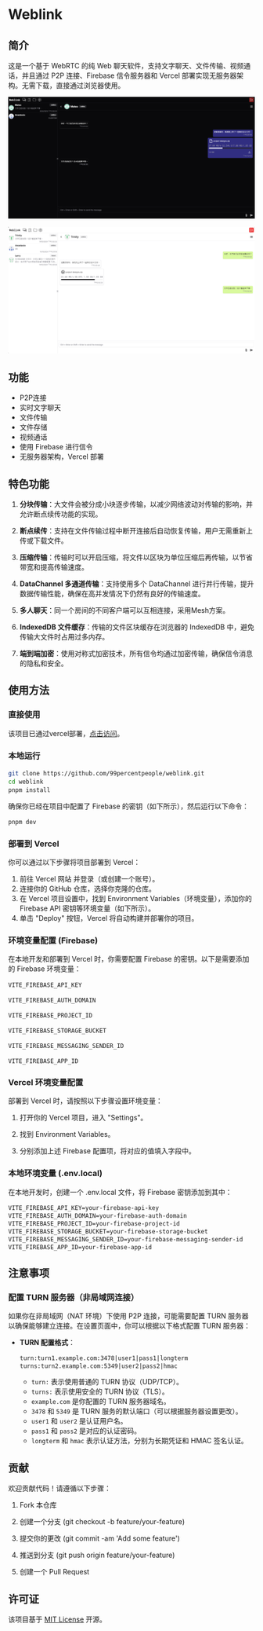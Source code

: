 # Weblink

## 简介

这是一个基于 WebRTC 的纯 Web 聊天软件，支持文字聊天、文件传输、视频通话，并且通过 P2P 连接、Firebase 信令服务器和 Vercel 部署实现无服务器架构。无需下载，直接通过浏览器使用。

![Chat Example 1](screenshots/example_dark_cn.png)

![Chat Example 2](screenshots/example_light_cn.png)

## 功能

- P2P连接
- 实时文字聊天
- 文件传输
- 文件存储
- 视频通话
- 使用 Firebase 进行信令
- 无服务器架构，Vercel 部署

## 特色功能

1. **分块传输**：大文件会被分成小块逐步传输，以减少网络波动对传输的影响，并允许断点续传功能的实现。

2. **断点续传**：支持在文件传输过程中断开连接后自动恢复传输，用户无需重新上传或下载文件。

3. **压缩传输**：传输时可以开启压缩，将文件以区块为单位压缩后再传输，以节省带宽和提高传输速度。

4. **DataChannel 多通道传输**：支持使用多个 DataChannel 进行并行传输，提升数据传输性能，确保在高并发情况下仍然有良好的传输速度。

5. **多人聊天**：同一个房间的不同客户端可以互相连接，采用Mesh方案。

6. **IndexedDB 文件缓存**：传输的文件区块缓存在浏览器的 IndexedDB 中，避免传输大文件时占用过多内存。

7. **端到端加密**：使用对称式加密技术，所有信令均通过加密传输，确保信令消息的隐私和安全。

## 使用方法

### 直接使用

该项目已通过vercel部署，[点击访问](https://web1ink.vercel.app)。

### 本地运行

```bash
git clone https://github.com/99percentpeople/weblink.git
cd weblink
pnpm install
```

确保你已经在项目中配置了 Firebase 的密钥（如下所示），然后运行以下命令：

```bash
pnpm dev
```

### 部署到 Vercel

你可以通过以下步骤将项目部署到 Vercel：

1. 前往 Vercel 网站 并登录（或创建一个账号）。
2. 连接你的 GitHub 仓库，选择你克隆的仓库。
3. 在 Vercel 项目设置中，找到 Environment Variables（环境变量），添加你的 Firebase API 密钥等环境变量（如下所示）。
4. 单击 "Deploy" 按钮，Vercel 将自动构建并部署你的项目。

### 环境变量配置 (Firebase)

在本地开发和部署到 Vercel 时，你需要配置 Firebase 的密钥。以下是需要添加的 Firebase 环境变量：

`VITE_FIREBASE_API_KEY`

`VITE_FIREBASE_AUTH_DOMAIN`

`VITE_FIREBASE_PROJECT_ID`

`VITE_FIREBASE_STORAGE_BUCKET`

`VITE_FIREBASE_MESSAGING_SENDER_ID`

`VITE_FIREBASE_APP_ID`

### Vercel 环境变量配置

部署到 Vercel 时，请按照以下步骤设置环境变量：

1. 打开你的 Vercel 项目，进入 "Settings"。

2. 找到 Environment Variables。

3. 分别添加上述 Firebase 配置项，将对应的值填入字段中。

### 本地环境变量 (.env.local)

在本地开发时，创建一个 .env.local 文件，将 Firebase 密钥添加到其中：

```env
VITE_FIREBASE_API_KEY=your-firebase-api-key
VITE_FIREBASE_AUTH_DOMAIN=your-firebase-auth-domain
VITE_FIREBASE_PROJECT_ID=your-firebase-project-id
VITE_FIREBASE_STORAGE_BUCKET=your-firebase-storage-bucket
VITE_FIREBASE_MESSAGING_SENDER_ID=your-firebase-messaging-sender-id
VITE_FIREBASE_APP_ID=your-firebase-app-id
```

## 注意事项

### 配置 TURN 服务器（非局域网连接）

如果你在非局域网（NAT 环境）下使用 P2P 连接，可能需要配置 TURN 服务器以确保能够建立连接。在设置页面中，你可以根据以下格式配置 TURN 服务器：

- **TURN 配置格式**：

  ```
  turn:turn1.example.com:3478|user1|pass1|longterm
  turns:turn2.example.com:5349|user2|pass2|hmac
  ```

  - `turn:` 表示使用普通的 TURN 协议（UDP/TCP）。
  - `turns:` 表示使用安全的 TURN 协议（TLS）。
  - `example.com` 是你配置的 TURN 服务器域名。
  - `3478` 和 `5349` 是 TURN 服务的默认端口（可以根据服务器设置更改）。
  - `user1` 和 `user2` 是认证用户名。
  - `pass1` 和 `pass2` 是对应的认证密码。
  - `longterm` 和 `hmac` 表示认证方法，分别为长期凭证和 HMAC 签名认证。

## 贡献

欢迎贡献代码！请遵循以下步骤：

1. Fork 本仓库

2. 创建一个分支 (git checkout -b feature/your-feature)

3. 提交你的更改 (git commit -am 'Add some feature')

4. 推送到分支 (git push origin feature/your-feature)

5. 创建一个 Pull Request

## 许可证

该项目基于 [MIT License](LICENSE) 开源。
